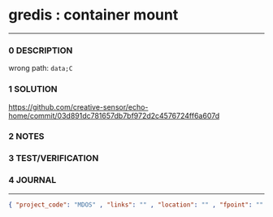 # gredis : container mount
--------------------------------
### 0 DESCRIPTION

wrong path: ```data;C```

### 1 SOLUTION

https://github.com/creative-sensor/echo-home/commit/03d891dc781657db7bf972d2c4576724ff6a607d

### 2 NOTES


### 3 TEST/VERIFICATION


### 4 JOURNAL



--------------------------------
```json
{ "project_code": "MDOS" , "links": "" , "location": "" , "fpoint": "" }
```
